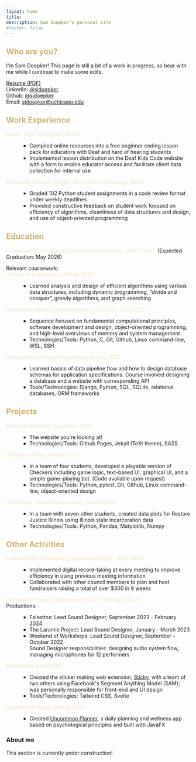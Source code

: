 ```yaml
---
layout: home
title: 
description: Sam Doepker's personal site
#footer: false
---
```

<style> ul li {margin-left: 40px; list-style-type: square;} </style>
<style> h2 {color: #D6AF6F;} </style>
<style> strong {color: #f5ebd7;} </style> 

## Who are you?

I'm Sam Doepker! This page is still a bit of a work in progress, so bear with me while I continue to make some edits.

<a href="assets\sjdoepker resume.pdf">Resume (PDF)</a>  
LinkedIn: [@sjdoepker](https://www.linkedin.com/in/samantha-doepker/)  
Github: [@sjdoepker](https://github.com/sjdoepker)  
Email: [sjdoepker@uchicago.edu](mailto:sjdoepker.uchicago.edu)


## Work Experience

**Intern, Deaf Kids Code, 2023**  
- Compiled online resources into a free beginner coding lesson pack for educators with Deaf and hard of hearing students  
- Implemented lesson distribution on the Deaf Kids Code website with a form to enable educator access and facilitate client data collection for internal use  

**Computer Science Grader, University of Chicago, 2023**  
- Graded 102 Python student assignments in a code review format under weekly deadlines  
- Provided constructive feedback on student work focused on efficiency of algorithms, cleanliness of data structures and design, and use of object-oriented programming  


## Education  
**University of Chicago, BS in Computer Science, GPA 3.9/4.0** (Expected Graduation: May 2026)

Relevant coursework:  
**Theory of Algorithms, Winter 2024**
- Learned analysis and design of efficient algorithms using various data structures, including dynamic programming, “divide and conquer”, greedy algorithms, and graph searching  

**Computer Science Intro Sequence, Fall 2022 - Fall 2023**
- Sequence focused on fundamental computational principles, software development and design, object-oriented programming, and high-level overviews of memory and system management  
- Technologies/Tools: Python, C, Git, Github, Linux command-line, WSL, SSH  

**Introduction to Data Engineering, Spring 2023**  
- Learned basics of data pipeline flow and how to design database schemas for application specifications. Course involved designing a database and a website with corresponding API 
- Tools/Technologies: Django, Python, SQL, SQLite, relational databases, ORM frameworks


## Projects  
**Personal Website, December 2023**  
- The website you're looking at!  
- Technologies/Tools: Github Pages, Jekyll (TeXt theme), SASS

**Checkers Game, March 2023**  
- In a team of four students, developed a playable version of Checkers including game logic, text-based UI, graphical UI, and a simple game-playing bot. (Code available upon request)  
- Technologies/Tools: Python, pytest, Git, Github, Linux command-line, object-oriented design

**TechTeam- Data Visualizations, March 2023**  
- In a team with seven other students, created data plots for Restore Justice Illinois using Illinois state incarceration data
- Technologies/Tools: Python, Pandas, Matplotlib, Numpy  

## Other Activities
**House Council Secretary, September 2023 - May 2024**      
- Implemented digital record-taking at every meeting to improve efficiency in using previous meeting information
- Collaborated with other council members to plan and host fundraisers raising a total of over $300 in 9 weeks

**University Theater, September 2022 - February 2024**<br>
Productions:  
- Falsettos: Lead Sound Designer, September 2023 - February 2024<br>
- The Laramie Project: Lead Sound Designer, January - March 2023<br>
- Weekend of Workshops: Lead Sound Designer, September - October 2022<br> 
Sound Designer responsibilities: designing audio system flow, managing microphones for 12 performers 

**WildHacks, April 2023**  
- Created the sticker making web extension, <a href="https://github.com/theswerd/sticky">Sticky</a>, with a team of two others using Facebook's Segment Anything Model (SAM); was personally responsible for front-end and UI design  
- Tools/Technologies: Tailwind CSS, Svelte  

**Uncommon Hacks, March 2023**  
- Created <a href="https://github.com/csanvaz/Uncommon_Planner">Uncommon Planner</a>, a daily planning and wellness app based on psychological principles and built with JavaFX

### About me

This section is currently under construction!